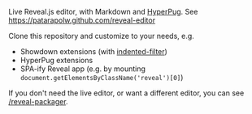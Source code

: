 Live Reveal.js editor, with Markdown and [HyperPug](https://github.com/patarapolw/hyperpug). See <https://patarapolw.github.com/reveal-editor>

Clone this repository and customize to your needs, e.g.
- Showdown extensions (with [indented-filter](https://github.com/patarapolw/indented-filter))
- HyperPug extensions
- SPA-ify Reveal app (e.g. by mounting `document.getElementsByClassName('reveal')[0]`)

If you don't need the live editor, or want a different editor, you can see [/reveal-packager](/reveal-packager).
